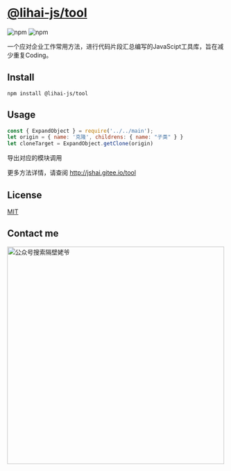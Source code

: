 # [@lihai-js/tool](http://jshai.gitee.io/tool)

![npm](https://img.shields.io/npm/v/@lihai-js/tool)
![npm](https://img.shields.io/npm/dt/@lihai-js/tool)

一个应对企业工作常用方法，进行代码片段汇总编写的JavaScipt工具库，旨在减少重复Coding。



## Install

```shell
npm install @lihai-js/tool
```



## Usage

```js
const { ExpandObject } = require('../../main');
let origin = { name: '克隆', childrens: { name: "子类" } }
let cloneTarget = ExpandObject.getClone(origin)
```
导出对应的模块调用

更多方法详情，请查阅 http://jshai.gitee.io/tool



## License

[MIT](http://opensource.org/licenses/MIT)



## Contact me 

<img alt="公众号搜索隔壁姥爷" src="https://p.pstatp.com/origin/pgc-image/45fd0fc3498547faaea870528de101e6" width="500px">


